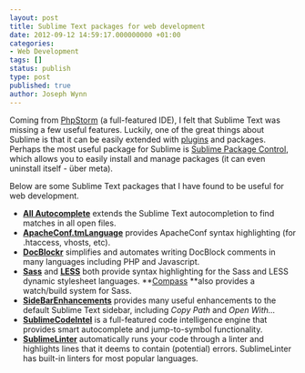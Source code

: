 ```yaml
---
layout: post
title: Sublime Text packages for web development
date: 2012-09-12 14:59:17.000000000 +01:00
categories:
- Web Development
tags: []
status: publish
type: post
published: true
author: Joseph Wynn
---
```


Coming from [PhpStorm](http://www.jetbrains.com/phpstorm/) (a full-featured IDE), I felt that Sublime Text was missing a few useful features. Luckily, one of the great things about Sublime is that it can be easily extended with [plugins](http://docs.sublimetext.info/en/latest/extensibility/plugins.html) and packages. Perhaps the most useful package for Sublime is [Sublime Package Control](http://wbond.net/sublime_packages/package_control), which allows you to easily install and manage packages (it can even uninstall itself - über meta).

Below are some Sublime Text packages that I have found to be useful for web development.<!--more-->

*   [**All Autocomplete**](https://github.com/alienhard/SublimeAllAutocomplete) extends the Sublime Text autocompletion to find matches in all open files.
*   [**ApacheConf.tmLanguage**](https://github.com/colinta/ApacheConf.tmLanguage) provides ApacheConf syntax highlighting (for .htaccess, vhosts, etc).
*   [**DocBlockr**](https://github.com/spadgos/sublime-jsdocs) simplifies and automates writing DocBlock comments in many languages including PHP and Javascript.
*   [**Sass**](https://github.com/nathos/sass-textmate-bundle) and [**LESS**](https://github.com/danro/LESS-sublime) both provide syntax highlighting for the Sass and LESS dynamic stylesheet languages. **[Compass](https://github.com/WhatWeDo/Sublime-Text-2-Compass-Build-System) **also provides a watch/build system for Sass.
*   [**SideBarEnhancements**](https://github.com/titoBouzout/SideBarEnhancements) provides many useful enhancements to the default Sublime Text sidebar, including _Copy Path_ and _Open With..._
*   **[SublimeCodeIntel](http://github.com/Kronuz/SublimeCodeIntel)** is a full-featured code intelligence engine that provides smart autocomplete and jump-to-symbol functionality.
*   **[SublimeLinter](https://github.com/SublimeLinter/SublimeLinter)** automatically runs your code through a linter and highlights lines that it deems to contain (potential) errors. SublimeLinter has built-in linters for most popular languages.
